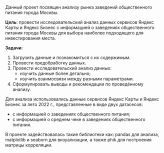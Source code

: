 Данный проект посвящен анализу рынка заведений общественного питания города Москвы.  

**Цель**: провести исследовательский анализ данных сервисов Яндекс Карты и Яндекс Бизнес с информацией о заведениях общественного питания города Москвы для выбора наиболее подходящего для инвестирования места. 

**Задачи**:   
1. Загрузить данные и познакомиться с их содержимым.
2. Провести предобработку данных.
3. Провести исследовательский анализ данных:
    - изучить данные более детально;
    - изучить взаимосвязи между разными параметрами.
4. Сформулировать выводы и рекомендации по проведённому анализу.


Для анализа использовались данные сервисов Яндекс Карты и Яндекс Бизнес за лето 2022 г., представленные в виде двух датасесов:  
- с информацией о заведениях общественного питания;
- c информацией о среднем чеке в заведениях общественного питания.

В проекте задействовалась такие библиотеки как: pandas для анализа, matplotlib и seaborn для визуализации, а также phik для построения матрицы корреляции.   
